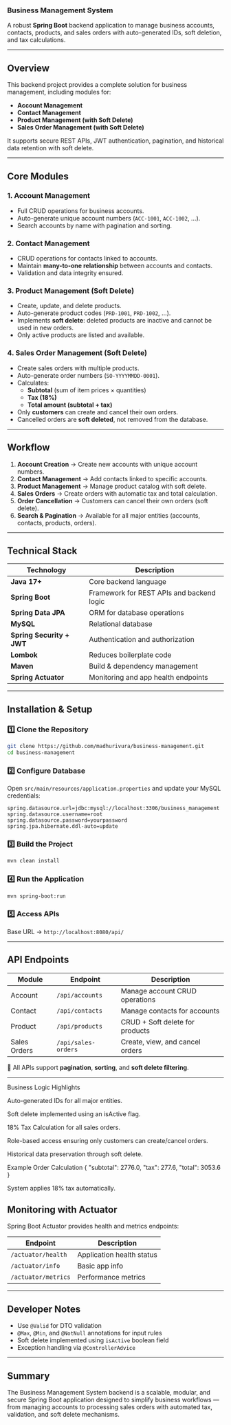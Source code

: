 ### **Business Management System**

A robust **Spring Boot** backend application to manage business accounts, contacts, products, and sales orders with auto-generated IDs, soft deletion, and tax calculations.

---

##  Overview

This backend project provides a complete solution for business management, including modules for:

- **Account Management**
- **Contact Management**
- **Product Management (with Soft Delete)**
- **Sales Order Management (with Soft Delete)**

It supports secure REST APIs, JWT authentication, pagination, and historical data retention with soft delete.

---

##  Core Modules

###  1. Account Management
- Full CRUD operations for business accounts.  
- Auto-generate unique account numbers (`ACC-1001`, `ACC-1002`, …).  
- Search accounts by name with pagination and sorting.

###  2. Contact Management
- CRUD operations for contacts linked to accounts.  
- Maintain **many-to-one relationship** between accounts and contacts.  
- Validation and data integrity ensured.

###  3. Product Management (Soft Delete)
- Create, update, and delete products.  
- Auto-generate product codes (`PRD-1001`, `PRD-1002`, …).  
- Implements **soft delete**: deleted products are inactive and cannot be used in new orders.  
- Only active products are listed and available.

###  4. Sales Order Management (Soft Delete)
- Create sales orders with multiple products.  
- Auto-generate order numbers (`SO-YYYYMMDD-0001`).  
- Calculates:
  - **Subtotal** (sum of item prices × quantities)  
  - **Tax (18%)**  
  - **Total amount (subtotal + tax)**
- Only **customers** can create and cancel their own orders.  
- Cancelled orders are **soft deleted**, not removed from the database.

---

##  Workflow

1. **Account Creation** → Create new accounts with unique account numbers.  
2. **Contact Management** → Add contacts linked to specific accounts.  
3. **Product Management** → Manage product catalog with soft delete.  
4. **Sales Orders** → Create orders with automatic tax and total calculation.  
5. **Order Cancellation** → Customers can cancel their own orders (soft delete).  
6. **Search & Pagination** → Available for all major entities (accounts, contacts, products, orders).

---

##  Technical Stack

| Technology | Description |
|-------------|-------------|
| **Java 17+** | Core backend language |
| **Spring Boot** | Framework for REST APIs and backend logic |
| **Spring Data JPA** | ORM for database operations |
| **MySQL** | Relational database |
| **Spring Security + JWT** | Authentication and authorization |
| **Lombok** | Reduces boilerplate code |
| **Maven** | Build & dependency management |
| **Spring Actuator** | Monitoring and app health endpoints |

---

##  Installation & Setup

### 1️⃣ Clone the Repository
```bash
git clone https://github.com/madhurivura/business-management.git
cd business-management
````

### 2️⃣ Configure Database

Open `src/main/resources/application.properties` and update your MySQL credentials:

```properties
spring.datasource.url=jdbc:mysql://localhost:3306/business_management
spring.datasource.username=root
spring.datasource.password=yourpassword
spring.jpa.hibernate.ddl-auto=update
```

### 3️⃣ Build the Project

```bash
mvn clean install
```

### 4️⃣ Run the Application

```bash
mvn spring-boot:run
```

### 5️⃣ Access APIs

Base URL → `http://localhost:8080/api/`

---

##  API Endpoints

| Module       | Endpoint            | Description                     |
| ------------ | ------------------- | ------------------------------- |
| Account      | `/api/accounts`     | Manage account CRUD operations  |
| Contact      | `/api/contacts`     | Manage contacts for accounts    |
| Product      | `/api/products`     | CRUD + Soft delete for products |
| Sales Orders | `/api/sales-orders` | Create, view, and cancel orders |

🔹 All APIs support **pagination**, **sorting**, and **soft delete filtering**.

---

Business Logic Highlights

Auto-generated IDs for all major entities.

Soft delete implemented using an isActive flag.

18% Tax Calculation for all sales orders.

Role-based access ensuring only customers can create/cancel orders.

Historical data preservation through soft delete.

Example Order Calculation
{
  "subtotal": 2776.0,
  "tax": 277.6,
  "total": 3053.6
}


System applies 18% tax automatically.

##  Monitoring with Actuator

Spring Boot Actuator provides health and metrics endpoints:

| Endpoint            | Description               |
| ------------------- | ------------------------- |
| `/actuator/health`  | Application health status |
| `/actuator/info`    | Basic app info            |
| `/actuator/metrics` | Performance metrics       |

---

##  Developer Notes

* Use `@Valid` for DTO validation
* `@Max`, `@Min`, and `@NotNull` annotations for input rules
* Soft delete implemented using `isActive` boolean field
* Exception handling via `@ControllerAdvice`

---
## Summary
The Business Management System backend is a scalable, modular, and secure Spring Boot application designed to simplify business workflows — from managing accounts to processing sales orders with automated tax, validation, and soft delete mechanisms.

